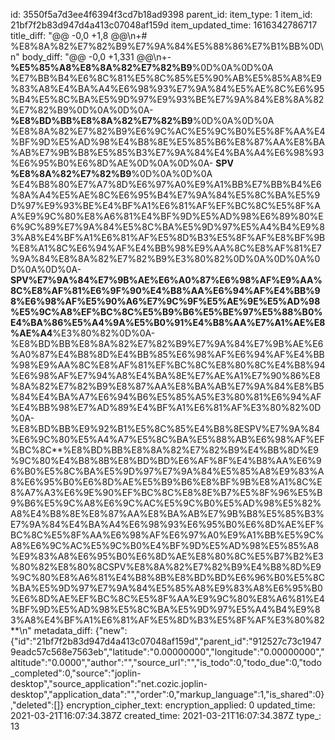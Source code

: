 id: 3550f5a7d3ee4f6394f3cd7b18ad9398
parent_id: 
item_type: 1
item_id: 21bf7f2b83d947d4a413c07048af159d
item_updated_time: 1616342786717
title_diff: "@@ -0,0 +1,8 @@\\n+# %E8%8A%82%E7%82%B9%E7%9A%84%E5%88%86%E7%B1%BB%0D\\n"
body_diff: "@@ -0,0 +1,331 @@\\n+- **%E5%85%A8%E8%8A%82%E7%82%B9**%0D%0A%0D%0A  %E7%BB%B4%E6%8C%81%E5%8C%85%E5%90%AB%E5%85%A8%E9%83%A8%E4%BA%A4%E6%98%93%E7%9A%84%E5%AE%8C%E6%95%B4%E5%8C%BA%E5%9D%97%E9%93%BE%E7%9A%84%E8%8A%82%E7%82%B9%0D%0A%0D%0A- **%E8%BD%BB%E8%8A%82%E7%82%B9**%0D%0A%0D%0A  %E8%8A%82%E7%82%B9%E6%9C%AC%E5%9C%B0%E5%8F%AA%E4%BF%9D%E5%AD%98%E4%B8%8E%E5%85%B6%E8%87%AA%E8%BA%AB%E7%9B%B8%E5%85%B3%E7%9A%84%E4%BA%A4%E6%98%93%E6%95%B0%E6%8D%AE%0D%0A%0D%0A- **SPV %E8%8A%82%E7%82%B9**%0D%0A%0D%0A  %E4%B8%80%E7%A7%8D%E6%97%A0%E9%A1%BB%E7%BB%B4%E6%8A%A4%E5%AE%8C%E6%95%B4%E7%9A%84%E5%8C%BA%E5%9D%97%E9%93%BE%E4%BF%A1%E6%81%AF%EF%BC%8C%E5%8F%AA%E9%9C%80%E8%A6%81%E4%BF%9D%E5%AD%98%E6%89%80%E6%9C%89%E7%9A%84%E5%8C%BA%E5%9D%97%E5%A4%B4%E9%83%A8%E4%BF%A1%E6%81%AF%E5%8D%B3%E5%8F%AF%E8%BF%9B%E8%A1%8C%E6%94%AF%E4%BB%98%E9%AA%8C%E8%AF%81%E7%9A%84%E8%8A%82%E7%82%B9%E3%80%82%0D%0A%0D%0A%0D%0A%0D%0A- **SPV%E7%9A%84%E7%9B%AE%E6%A0%87%E6%98%AF%E9%AA%8C%E8%AF%81%E6%9F%90%E4%B8%AA%E6%94%AF%E4%BB%98%E6%98%AF%E5%90%A6%E7%9C%9F%E5%AE%9E%E5%AD%98%E5%9C%A8%EF%BC%8C%E5%B9%B6%E5%BE%97%E5%88%B0%E4%BA%86%E5%A4%9A%E5%B0%91%E4%B8%AA%E7%A1%AE%E8%AE%A4**%E3%80%82%0D%0A- %E8%BD%BB%E8%8A%82%E7%82%B9%E7%9A%84%E7%9B%AE%E6%A0%87%E4%B8%8D%E4%BB%85%E6%98%AF%E6%94%AF%E4%BB%98%E9%AA%8C%E8%AF%81%EF%BC%8C%E8%80%8C%E4%B8%94%E6%98%AF%E7%94%A8%E4%BA%8E%E7%AE%A1%E7%90%86%E8%8A%82%E7%82%B9%E8%87%AA%E8%BA%AB%E7%9A%84%E8%B5%84%E4%BA%A7%E6%94%B6%E5%85%A5%E3%80%81%E6%94%AF%E4%BB%98%E7%AD%89%E4%BF%A1%E6%81%AF%E3%80%82%0D%0A- %E8%BD%BB%E9%92%B1%E5%8C%85%E4%B8%8ESPV%E7%9A%84%E6%9C%80%E5%A4%A7%E5%8C%BA%E5%88%AB%E6%98%AF%EF%BC%8C**%E8%BD%BB%E8%8A%82%E7%82%B9%E4%BB%8D%E9%9C%80%E4%B8%8B%E8%BD%BD%E6%AF%8F%E4%B8%AA%E6%96%B0%E5%8C%BA%E5%9D%97%E7%9A%84%E5%85%A8%E9%83%A8%E6%95%B0%E6%8D%AE%E5%B9%B6%E8%BF%9B%E8%A1%8C%E8%A7%A3%E6%9E%90%EF%BC%8C%E8%8E%B7%E5%8F%96%E5%B9%B6%E5%9C%A8%E6%9C%AC%E5%9C%B0%E5%AD%98%E5%82%A8%E4%B8%8E%E8%87%AA%E8%BA%AB%E7%9B%B8%E5%85%B3%E7%9A%84%E4%BA%A4%E6%98%93%E6%95%B0%E6%8D%AE%EF%BC%8C%E5%8F%AA%E6%98%AF%E6%97%A0%E9%A1%BB%E5%9C%A8%E6%9C%AC%E5%9C%B0%E4%BF%9D%E5%AD%98%E5%85%A8%E9%83%A8%E6%95%B0%E6%8D%AE%E8%80%8C%E5%B7%B2%E3%80%82%E8%80%8CSPV%E8%8A%82%E7%82%B9%E4%B8%8D%E9%9C%80%E8%A6%81%E4%B8%8B%E8%BD%BD%E6%96%B0%E5%8C%BA%E5%9D%97%E7%9A%84%E5%85%A8%E9%83%A8%E6%95%B0%E6%8D%AE%EF%BC%8C%E5%8F%AA%E9%9C%80%E8%A6%81%E4%BF%9D%E5%AD%98%E5%8C%BA%E5%9D%97%E5%A4%B4%E9%83%A8%E4%BF%A1%E6%81%AF%E5%8D%B3%E5%8F%AF%E3%80%82**\\n"
metadata_diff: {"new":{"id":"21bf7f2b83d947d4a413c07048af159d","parent_id":"912527c73c19479eadc57c568e7563eb","latitude":"0.00000000","longitude":"0.00000000","altitude":"0.0000","author":"","source_url":"","is_todo":0,"todo_due":0,"todo_completed":0,"source":"joplin-desktop","source_application":"net.cozic.joplin-desktop","application_data":"","order":0,"markup_language":1,"is_shared":0},"deleted":[]}
encryption_cipher_text: 
encryption_applied: 0
updated_time: 2021-03-21T16:07:34.387Z
created_time: 2021-03-21T16:07:34.387Z
type_: 13